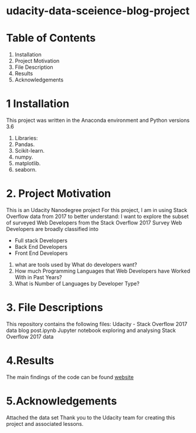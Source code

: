 # udacity-data-sceience-blog-project
# Table of Contents
1. Installation
2. Project Motivation
3. File Description
4. Results
5. Acknowledgements

# 1 Installation
This project was written in the Anaconda environment and Python versions 3.6
1. Libraries:
2. Pandas.
3. Scikit-learn.
4. numpy.
5. matplotlib.
6. seaborn.

# 2. Project Motivation
This is an Udacity Nanodegree project For this project, I am  in using Stack Overflow data from 2017 to better understand:
I want to explore the subset of surveyed Web Developers from the Stack Overflow 2017 Survey
Web Developers are broadly classified into
- Full stack Developers
- Back End Developers
- Front End Developers

1.  what are tools used by What do developers want?
2.  How much Programming Languages that Web Developers have Worked With in Past Years?
3.  What is  Number of Languages by Developer Type?

# 3. File Descriptions
This repository contains the following files:
Udacity -  Stack Overflow 2017  data blog post.ipynb
Jupyter notebook exploring and analysing Stack Overflow 2017 data

# 4.Results
The main findings of the code can be found [website](https://medium.com/@nahistaanjum1105/write-a-data-science-blog-post-402af2628ea3?sk=25f58a9c477707db2e84a76d4b7ecc9c)

# 5.Acknowledgements
Attached the data set Thank you to the Udacity team for creating this project and associated lessons.



